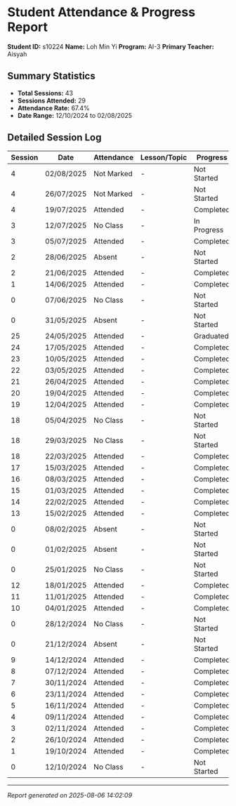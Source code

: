 # Student Attendance & Progress Report

**Student ID:** s10224
**Name:** Loh Min Yi
**Program:** AI-3
**Primary Teacher:** Aisyah

## Summary Statistics
- **Total Sessions:** 43
- **Sessions Attended:** 29
- **Attendance Rate:** 67.4%
- **Date Range:** 12/10/2024 to 02/08/2025

## Detailed Session Log

| Session | Date | Attendance | Lesson/Topic | Progress |
|---------|------|------------|--------------|----------|
| 4 | 02/08/2025 | Not Marked | - | Not Started |
| 4 | 26/07/2025 | Not Marked | - | Not Started |
| 4 | 19/07/2025 | Attended | - | Completed |
| 3 | 12/07/2025 | No Class | - | In Progress |
| 3 | 05/07/2025 | Attended | - | Completed |
| 2 | 28/06/2025 | Absent | - | Not Started |
| 2 | 21/06/2025 | Attended | - | Completed |
| 1 | 14/06/2025 | Attended | - | Completed |
| 0 | 07/06/2025 | No Class | - | Not Started |
| 0 | 31/05/2025 | Absent | - | Not Started |
| 25 | 24/05/2025 | Attended | - | Graduated |
| 24 | 17/05/2025 | Attended | - | Completed |
| 23 | 10/05/2025 | Attended | - | Completed |
| 22 | 03/05/2025 | Attended | - | Completed |
| 21 | 26/04/2025 | Attended | - | Completed |
| 20 | 19/04/2025 | Attended | - | Completed |
| 19 | 12/04/2025 | Attended | - | Completed |
| 18 | 05/04/2025 | No Class | - | Not Started |
| 18 | 29/03/2025 | No Class | - | Not Started |
| 18 | 22/03/2025 | Attended | - | Completed |
| 17 | 15/03/2025 | Attended | - | Completed |
| 16 | 08/03/2025 | Attended | - | Completed |
| 15 | 01/03/2025 | Attended | - | Completed |
| 14 | 22/02/2025 | Attended | - | Completed |
| 13 | 15/02/2025 | Attended | - | Completed |
| 0 | 08/02/2025 | Absent | - | Not Started |
| 0 | 01/02/2025 | Absent | - | Not Started |
| 0 | 25/01/2025 | No Class | - | Not Started |
| 12 | 18/01/2025 | Attended | - | Completed |
| 11 | 11/01/2025 | Attended | - | Completed |
| 10 | 04/01/2025 | Attended | - | Completed |
| 0 | 28/12/2024 | No Class | - | Not Started |
| 0 | 21/12/2024 | Absent | - | Not Started |
| 9 | 14/12/2024 | Attended | - | Completed |
| 8 | 07/12/2024 | Attended | - | Completed |
| 7 | 30/11/2024 | Attended | - | Completed |
| 6 | 23/11/2024 | Attended | - | Completed |
| 5 | 16/11/2024 | Attended | - | Completed |
| 4 | 09/11/2024 | Attended | - | Completed |
| 3 | 02/11/2024 | Attended | - | Completed |
| 2 | 26/10/2024 | Attended | - | Completed |
| 1 | 19/10/2024 | Attended | - | Completed |
| 0 | 12/10/2024 | No Class | - | Not Started |

---
*Report generated on 2025-08-06 14:02:09*